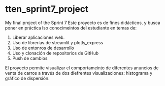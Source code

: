 # tten_sprint7_project
My final project of the Sprint 7
Este proyecto es de fines didácticos, y busca poner en práctica lso conocimeintos del estudiante en temas de:
1. Liberar aplicaciones web.
2. Uso de librerías de streamlit y plotly_express
3. Uso de entonros de desarrollo
4. Uso y clonación de repositorios de GitHub
5. Push de cambios

El proyecto permite visualizar el comportameinto de diferentes anuncios de venta de carros a través de dos diefrentes visualizaciones: histograma y gráfico de dispersión.
